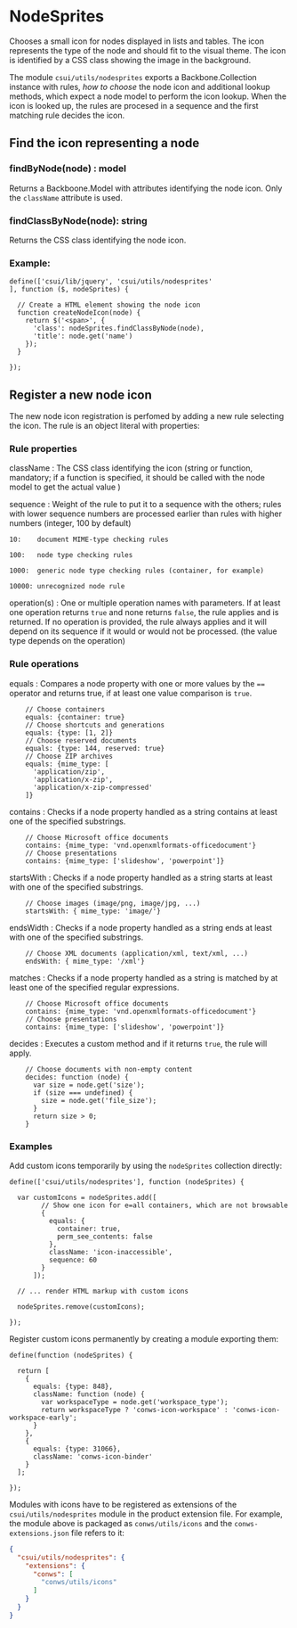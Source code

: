 # NodeSprites

Chooses a small icon for nodes displayed in lists and tables.  The icon
represents the type of the node and should fit to the visual theme.  The
icon is identified by a CSS class showing the image in the background.

The module `csui/utils/nodesprites` exports a Backbone.Collection instance
with rules, *how to choose* the node icon and additional lookup methods, which
expect a node model to perform the icon lookup.  When the icon is looked
up, the rules are procesed in a sequence and the first matching rule decides
the icon.

## Find the icon representing a node

### findByNode(node) : model

Returns a Backboone.Model with attributes identifying the node icon. Only
the `className` attribute is used.

### findClassByNode(node): string

Returns the CSS class identifying the node icon.

### Example:

```
define(['csui/lib/jquery', 'csui/utils/nodesprites'
], function ($, nodeSprites) {

  // Create a HTML element showing the node icon
  function createNodeIcon(node) {
    return $('<span>', {
      'class': nodeSprites.findClassByNode(node),
      'title': node.get('name')
    });
  }

});
```

## Register a new node icon

The new node icon registration is perfomed by adding a new rule selecting the
icon.  The rule is an object literal with properties:

### Rule properties

className
: The CSS class identifying the icon (string or function, mandatory; if a
  function is specified, it should be called with the node model to get the
  actual value )

sequence
: Weight of the rule to put it to a sequence with the others; rules with lower
  sequence numbers are processed earlier than rules with higher numbers
  (integer, 100 by default)

    10:    document MIME-type checking rules

    100:   node type checking rules

    1000:  generic node type checking rules (container, for example)

    10000: unrecognized node rule

operation(s)
: One or multiple operation names with parameters.  If at least one operation
  returns `true` and none returns `false`, the rule applies and is returned.
  If no operation is provided, the rule always applies and it will depend on
  its sequence if it would or would not be processed.
  (the value type depends on the operation)

### Rule operations

equals
: Compares a node property with one or more values by the `==` operator and
  returns true, if at least one value comparison is `true`.
```
    // Choose containers
    equals: {container: true}
    // Choose shortcuts and generations
    equals: {type: [1, 2]}
    // Choose reserved documents
    equals: {type: 144, reserved: true}
    // Choose ZIP archives
    equals: {mime_type: [
      'application/zip',
      'application/x-zip',
      'application/x-zip-compressed'
    ]}
```

contains
: Checks if a node property handled as a string contains at least one of the
  specified substrings.
```
    // Choose Microsoft office documents
    contains: {mime_type: 'vnd.openxmlformats-officedocument'}
    // Choose presentations
    contains: {mime_type: ['slideshow', 'powerpoint']}
```

startsWith
: Checks if a node property handled as a string starts at least with one of
  the specified substrings.
```
    // Choose images (image/png, image/jpg, ...)
    startsWith: { mime_type: 'image/'}
```

endsWidth
: Checks if a node property handled as a string ends at least with one of
  the specified substrings.
```
    // Choose XML documents (application/xml, text/xml, ...)
    endsWith: { mime_type: '/xml'}
```

matches
: Checks if a node property handled as a string is matched by at least one
  of the specified regular expressions.
```
    // Choose Microsoft office documents
    contains: {mime_type: 'vnd.openxmlformats-officedocument'}
    // Choose presentations
    contains: {mime_type: ['slideshow', 'powerpoint']}
```

decides
: Executes a custom method and if it returns `true`, the rule will apply.
```
    // Choose documents with non-empty content
    decides: function (node) {
      var size = node.get('size');
      if (size === undefined) {
        size = node.get('file_size');
      }
      return size > 0;
    }
```

### Examples

Add custom icons temporarily by using the `nodeSprites` collection directly:

```
define(['csui/utils/nodesprites'], function (nodeSprites) {

  var customIcons = nodeSprites.add([
        // Show one icon for e=all containers, which are not browsable
        {
          equals: {
            container: true,
            perm_see_contents: false
          },
          className: 'icon-inaccessible',
          sequence: 60
        }
      ]);

  // ... render HTML markup with custom icons

  nodeSprites.remove(customIcons);

});
```

Register custom icons permanently by creating a module exporting them:

```
define(function (nodeSprites) {

  return [
    {
      equals: {type: 848},
      className: function (node) {
        var workspaceType = node.get('workspace_type');
        return workspaceType ? 'conws-icon-workspace' : 'conws-icon-workspace-early';
      }
    },
    {
      equals: {type: 31066},
      className: 'conws-icon-binder'
    }
  ];

});
```

Modules with icons have to be registered as extensions of the
`csui/utils/nodesprites` module in the product extension file.
For example, the module above is packaged as `conws/utils/icons`
and the `conws-extensions.json` file refers to it:

```json
{
  "csui/utils/nodesprites": {
    "extensions": {
      "conws": [
        "conws/utils/icons"
      ]
    }
  }
}
```
